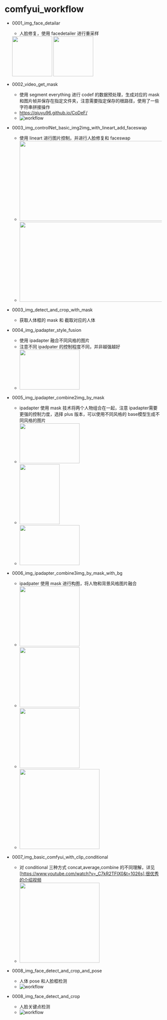 # comfyui_workflow

- 0001_img_face_detailar
  - 人脸修复，使用 facedetailer 进行重采样
  <img src="resource/0001_face_ori.png" width="128" height="128">
  <img src="resource/0001_face_detailer.png" width="128" height="128">

- 0002_video_get_mask
  - 使用 segment everything 进行 codef 的数据预处理，生成对应的 mask 和图片帧并保存在指定文件夹，注意需要指定保存的根路径，使用了一些字符串拼接操作
  - https://qiuyu96.github.io/CoDeF/
  - ![workflow](workflows/0002_video_get_mask_for_codef.png)

- 0003_img_controlNet_basic_img2img_with_lineart_add_faceswap
  - 使用 lineart 进行图片控制，并进行人脸修复和 faceswap
  - <img src="resource/0003_ori.png" width="512" height="256">
  - <img src="resource/0003_after_control.png" width="512" height="256">

- 0003_img_detect_and_crop_with_mask
  - 获取人体框的 mask 和 截取对应的人体

- 0004_img_ipadapter_style_fusion
  - 使用 ipadapter 融合不同风格的图片
  - 注意不同 ipadpater 的控制程度不同，并非越强越好
  - <img src="resource/0004_combine.png" width="192" height="128">

- 0005_img_ipadapter_combine2img_by_mask
  - ipadapter 使用 mask 技术将两个人物组合在一起，注意 ipadapter需要更强的控制力度，选择 plus 版本，可以使用不同风格的 base模型生成不同风格的图片
  - <img src="resource/0005_1.png" width="192" height="128">
  - <img src="resource/0005_2.jpeg" width="128" height="192">
  - <img src="resource/0005_combine.png" width="192" height="128">

- 0006_img_ipadapter_combine3img_by_mask_with_bg
  - ipadpater 使用 mask 进行构图，将人物和背景风格图片融合
  - <img src="resource/0006_1.png" width="192">
  - <img src="resource/0006_2.png" width="192">
  - <img src="resource/0006_3.png" width="192">
  - <img src="resource/0006_combine.png" width="256">

- 0007_img_basic_comfyui_with_clip_conditional
  - 对 conditional 三种方式 concat,average,combine 的不同理解，详见[https://www.youtube.com/watch?v=_C7kR2TFIX0&t=1026s],很优秀的介绍视频
  - <img src="resource/0007_res.png" width="256">

- 0008_img_face_detect_and_crop_and_pose
  - 人体 pose 和人脸框检测
  - ![workflow](workflows/0008_img_face_detect_and_crop_and_pose.png)
- 0008_img_face_detect_and_crop
  - 人脸关键点检测
  - ![workflow](workflows/0008_img_face_detect_and_crop.png)
